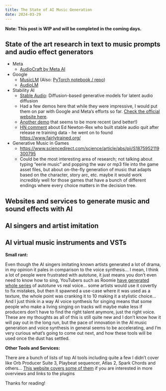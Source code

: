 ```yaml
---
title: The State of AI Music Generation
date: 2024-03-29
---
```


**Note: This post is WIP and will be completed in the coming days.**

## State of the art research in text to music prompts and audio effect generators

- Meta
    - [AudioCraft by Meta AI](https://audiocraft.metademolab.com/)
- Google
    - [MusicLM](https://google-research.github.io/seanet/musiclm/examples/) (Also: [PyTorch notebook / repo](https://github.com/lucidrains/musiclm-pytorch))
    - [AudioLM](https://google-research.github.io/seanet/audiolm/examples/)
- Stability AI
    - [Stable Audio](https://stability.ai/research/stable-audio-efficient-timing-latent-diffusion): Diffusion-based generative models for latent audio diffusion
    - Had a few demos here that while they were impressive, I would put them on par with Google and Meta’s efforts so far. [Check the official website here](https://www.stableaudio.com/).
    - [Another demo](https://stability-ai.github.io/stable-audio-demo/) that seems to be more recent (and better!)
    - [HN comment](https://www.notion.so/FRUTAL-Dev-ba0914457bcf4ebd8314626784ed3ae8?pvs=21) about Ed Newton-Rex who built stable audio quit after release re training data - he went on to found https://www.fairlytrained.org/
- Generative Music in Games
    - https://www.sciencedirect.com/science/article/abs/pii/S1875952119300795
    - Could be the most interesting area of research; not talking about typing “eerie music” and popping the wav or mp3 file into the game asset files, but about on-the-fly generation of music that adapts based on the character, story arc, etc. maybe it would work incredibly well for those games that have a bunch of different endings where every choice matters in the decision tree.

## Websites and services to generate music and sound effects with AI

## AI singers and artist imitation

## AI virtual music instruments and VSTs

**Small rant:**

Even though the AI singers imitating known artists generated a lot of drama, in my opinion it pales in comparison to the voice synthesis… I mean, I think a lot of people were frustrated with autotune, it just means you don’t even need to know how to sing, YouTubers such as Roomie [have generated whole series](https://www.youtube.com/watch?v=RKjGXSgh2kY) of autotune vs real voice... some artists would use it covertly to fix mistakes, but then it spawned a use-case where it was used as a texture, the whole point was cranking it to 10 making it a stylistic choice... And I just think in a way AI voice synthesis for singing means that some people who make a living singing on tracks will maybe make less if producers don’t have to find the right talent anymore, just the right voice. These are my thoughts as all of this is still quite new and I don’t know how it will pay out in the long run, but the pace of innovation in the AI music generation and voice synthesis in general seems to be accelerating, and I’m very curious what’s going to come out next, and how these tools will be used once the dust has settled.

**Other Tools and Services:**

There are a bunch of lists of top AI tools including quite a few I didn’t cover like Orb Producer Suite 3, Playbeat sequencer, Atlas 2, Spark Chords and others... [This website covers some of them](https://www.productionmusiclive.com/blogs/news/top-14-ai-plugins-and-tools-for-music-producers-in-2023-for-mixing-mastering-composition-sequencing-more) if you are interested in more overviews and links to the plugins

Thanks for reading!
